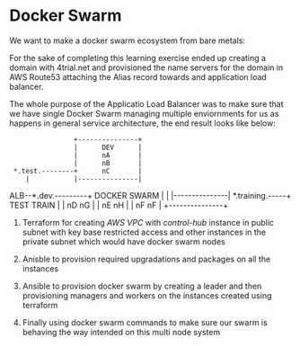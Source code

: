 # Docker Swarm

We want to make a docker swarm ecosystem from bare metals:

For the sake of completing this learning exercise ended up creating a domain with 4trial.net and provisioned the name servers for the domain in AWS Route53 attaching the Alias record towards and application load balancer.

The whole purpose of the Applicatio Load Balancer was to make sure that we have single Docker Swarm managing multiple enviornments for us as happens in general service architecture, the end result looks like below:

       		        +---------------+
       		        |      DEV  	|
       		        |      nA 	    |
       		        |      nB 	    |
     *.test.--------+      nC   	|
	    |	        |---------------|
ALB--*.dev.---------+ DOCKER SWARM	|
	    |	        |---------------|
    *.training.-----+ TEST   TRAIN  |
       		        |  nD     nG	|
       		        |  nE     nH	|
       		        |  nF     nF	|
       		        +---------------+

1. Terraform for creating _AWS VPC_ with _control-hub_ instance in public subnet with key base restricted access and other instances in the private subnet which would have docker swarm nodes

1. Anisble to provision required upgradations and packages on all the instances

1. Ansible to provision docker swarm by creating a leader and then provisioning managers and workers on the instances created using terraform

1. Finally using docker swarm commands to make sure our swarm is behaving the way intended on this multi node system